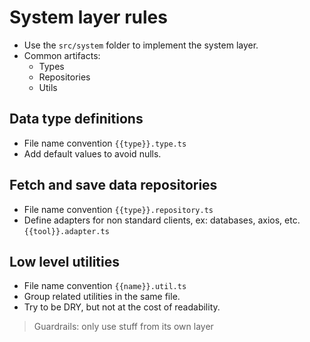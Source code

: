# System layer rules

- Use the `src/system` folder to implement the system layer.
- Common artifacts:
  - Types
  - Repositories
  - Utils
  
## Data type definitions

- File name convention `{{type}}.type.ts`
- Add default values to avoid nulls. 

## Fetch and save data repositories

- File name convention `{{type}}.repository.ts`
- Define adapters for non standard clients, ex: databases, axios, etc. `{{tool}}.adapter.ts`


## Low level utilities

- File name convention `{{name}}.util.ts`
- Group related utilities in the same file.
- Try to be DRY, but not at the cost of readability.

> Guardrails:
> only use stuff from its own layer

